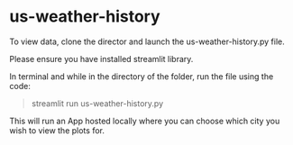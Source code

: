 # us-weather-history
To view data, clone the director and launch the us-weather-history.py file.

Please ensure you have installed streamlit library.

In terminal and while in the directory of the folder, run the file using the code:

> streamlit run us-weather-history.py

This will run an App hosted locally where you can choose which city you wish to view the plots for.

